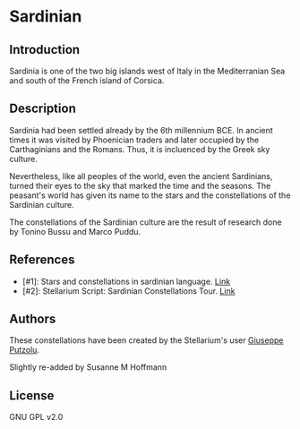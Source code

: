# Sardinian

## Introduction

Sardinia is one of the two big islands west of Italy in the Mediterranian Sea
and south of the French island of Corsica.

## Description

Sardinia had been settled already by the 6th millennium BCE. In ancient times
it was visited by Phoenician traders and later occupied by the Carthaginians
and the Romans. Thus, it is incluenced by the Greek sky culture.

Nevertheless, like all peoples of the world, even the ancient Sardinians,
turned their eyes to the sky that marked the time and the seasons. The
peasant's world has given its name to the stars and the constellations of the
Sardinian culture.

The constellations of the Sardinian culture are the result of research done by
Tonino Bussu and Marco Puddu.

## References

 - [#1]: Stars and constellations in sardinian language. [Link](http://www.sarabu.it/193_521_news_2863.php)
 - [#2]: Stellarium Script: Sardinian Constellations Tour. [Link](http://www.stellarium.org/wiki/index.php/Scripts)

## Authors

These constellations have been created by the Stellarium's user [Giuseppe
Putzolu](mailto:giuseppe.putzolu@gmail.com).

Slightly re-added by Susanne M Hoffmann

## License

GNU GPL v2.0
